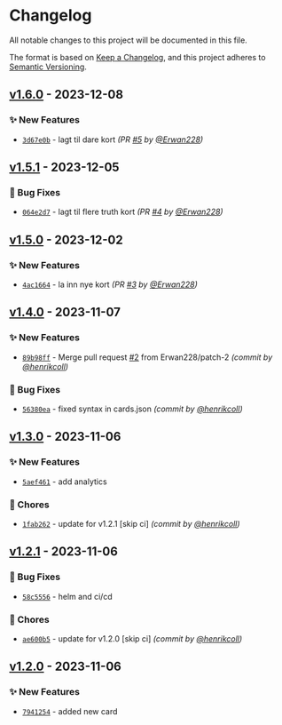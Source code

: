 # Changelog
All notable changes to this project will be documented in this file.

The format is based on [Keep a Changelog](https://keepachangelog.com/en/1.0.0/),
and this project adheres to [Semantic Versioning](https://semver.org/spec/v2.0.0.html).

## [v1.6.0] - 2023-12-08
### :sparkles: New Features
- [`3d67e0b`](https://github.com/henrikcoll/drikkespillet/commit/3d67e0bed9569170fd494e9708630159c3529813) - lagt til dare kort *(PR [#5](https://github.com/henrikcoll/drikkespillet/pull/5) by [@Erwan228](https://github.com/Erwan228))*


## [v1.5.1] - 2023-12-05
### :bug: Bug Fixes
- [`064e2d7`](https://github.com/henrikcoll/drikkespillet/commit/064e2d7f8e45030440d864a6cfe9e430c3da7b8c) - lagt til flere truth kort *(PR [#4](https://github.com/henrikcoll/drikkespillet/pull/4) by [@Erwan228](https://github.com/Erwan228))*


## [v1.5.0] - 2023-12-02
### :sparkles: New Features
- [`4ac1664`](https://github.com/henrikcoll/drikkespillet/commit/4ac166474d683d810e855b808fb3bd8baf3c6ffa) - la inn nye kort *(PR [#3](https://github.com/henrikcoll/drikkespillet/pull/3) by [@Erwan228](https://github.com/Erwan228))*


## [v1.4.0] - 2023-11-07
### :sparkles: New Features
- [`89b98ff`](https://github.com/henrikcoll/drikkespillet/commit/89b98ffc1cb26a5b2b9a517f95bfdfbc4c79021a) - Merge pull request [#2](https://github.com/henrikcoll/drikkespillet/pull/2) from Erwan228/patch-2 *(commit by [@henrikcoll](https://github.com/henrikcoll))*

### :bug: Bug Fixes
- [`56380ea`](https://github.com/henrikcoll/drikkespillet/commit/56380eae188652f885873665ab985557af7bbb91) - fixed syntax in cards.json *(commit by [@henrikcoll](https://github.com/henrikcoll))*


## [v1.3.0] - 2023-11-06
### :sparkles: New Features
- [`5aef461`](https://github.com/henrikcoll/drikkespillet/commit/5aef4618c9305959e5db59f16ddd28ff1b9dfd21) - add analytics

### :wrench: Chores
- [`1fab262`](https://github.com/henrikcoll/drikkespillet/commit/1fab262c81beb8daffb85ccefc182e00357ca7ea) - update for v1.2.1 [skip ci] *(commit by [@henrikcoll](https://github.com/henrikcoll))*


## [v1.2.1] - 2023-11-06
### :bug: Bug Fixes
- [`58c5556`](https://github.com/henrikcoll/drikkespillet/commit/58c55565ace56c923c90b140de5f6aa8ecd75273) - helm and ci/cd

### :wrench: Chores
- [`ae600b5`](https://github.com/henrikcoll/drikkespillet/commit/ae600b5551dfb0668fa42c81da1bd9c1054c4320) - update for v1.2.0 [skip ci] *(commit by [@henrikcoll](https://github.com/henrikcoll))*


## [v1.2.0] - 2023-11-06
### :sparkles: New Features
- [`7941254`](https://github.com/henrikcoll/drikkespillet/commit/7941254a3d41b10aa95cc1b6bcc3993f40873436) - added new card


[v1.2.0]: https://github.com/henrikcoll/drikkespillet/compare/v1.1.0...v1.2.0
[v1.2.1]: https://github.com/henrikcoll/drikkespillet/compare/v1.2.0...v1.2.1
[v1.3.0]: https://github.com/henrikcoll/drikkespillet/compare/v1.2.1...v1.3.0
[v1.4.0]: https://github.com/henrikcoll/drikkespillet/compare/v1.3.0...v1.4.0
[v1.5.0]: https://github.com/henrikcoll/drikkespillet/compare/v1.4.0...v1.5.0
[v1.5.1]: https://github.com/henrikcoll/drikkespillet/compare/v1.5.0...v1.5.1
[v1.6.0]: https://github.com/henrikcoll/drikkespillet/compare/v1.5.1...v1.6.0